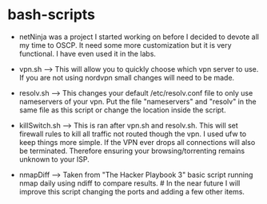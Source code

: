 # bash-scripts
- netNinja was a project I started working on before I decided to devote all my time to OSCP. It need some more customization but it is very functional. I have even used it in the labs.

- vpn.sh --> This will allow you to quickly choose which vpn server to use. If you are not using nordvpn small changes will need to be made.

- resolv.sh --> This changes your default /etc/resolv.conf file to only use nameservers of your vpn. Put the file "nameservers" and "resolv" in the same file as this script or change the location inside the script.

- killSwitch.sh --> This is ran after vpn.sh and resolv.sh. This will set firewall rules to kill all traffic not routed though the vpn. I used ufw to keep things more simple. If the VPN ever drops all connections will also be terminated. Therefore ensuring your browsing/torrenting remains unknown to your ISP.

- nmapDiff --> Taken from "The Hacker Playbook 3" basic script running nmap daily using ndiff to compare results. # In the near future I will improve this script changing the ports and adding a few other items.
